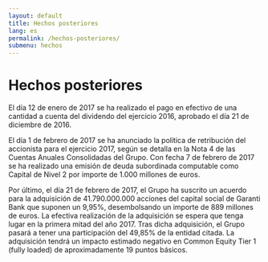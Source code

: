 ```yaml
---
layout: default
title: Hechos posteriores
lang: es
permalink: /hechos-posteriores/
submenu: hechos
---
```


# Hechos posteriores

El día 12 de enero de 2017 se ha realizado el pago en efectivo
de una cantidad a cuenta del dividendo del ejercicio 2016,
aprobado el día 21 de diciembre de 2016.

El día 1 de febrero de 2017 se ha anunciado la política de
retribución del accionista para el ejercicio 2017, según se detalla
en la Nota 4 de las Cuentas Anuales Consolidadas del Grupo.
Con fecha 7 de febrero de 2017 se ha realizado una emisión
de deuda subordinada computable como Capital de Nivel 2
por importe de 1.000 millones de euros.

Por último, el día 21 de febrero de 2017, el Grupo ha suscrito
un acuerdo para la adquisición de 41.790.000.000 acciones
del capital social de Garanti Bank que suponen un 9,95%,
desembolsando un importe de 889 millones de euros. La
efectiva realización de la adquisición se espera que tenga
lugar en la primera mitad del año 2017. Tras dicha adquisición,
el Grupo pasará a tener una participación del 49,85%
de la entidad citada. La adquisición tendrá un impacto
estimado negativo en Common Equity Tier 1 (fully loaded) de
aproximadamente 19 puntos básicos.